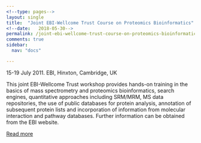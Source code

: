 ```yaml
---
<!--type: pages-->
layout: single
title:  "Joint EBI-Wellcome Trust Course on Proteomics Bioinformatics"
<!--date:   2018-05-30-->
permalink: /joint-ebi-wellcome-trust-course-on-proteomics-bioinformatics
comments: true
sidebar:
  nav: "docs"

---
```


15-19 July 2011. EBI, Hinxton, Cambridge, UK


This joint EBI-Wellcome Trust workshop provides hands-on training in the basics of mass spectrometry and proteomics bioinformatics, search engines, quantitative approaches including SRM/MRM, MS data repositories, the use of public databases for protein analysis, annotation of subsequent protein lists and incorporation of information from molecular interaction and pathway databases. Further information can be obtained from the EBI website.

[Read more](http://www.ebi.ac.uk/training/handson/course_110715_proteomics.html)